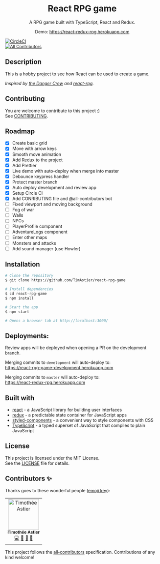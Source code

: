 <div align="center">
<h1>React RPG game</h1>

<p>A RPG game built with TypeScript, React and Redux.</p>
<p>Demo: <a href="https://react-redux-rpg.herokuapp.com/">https://react-redux-rpg.herokuapp.com</a><p/>
</div>

[![CircleCI](https://circleci.com/gh/TimAstier/react-rpg-game.svg?style=svg)](https://circleci.com/gh/TimAstier/react-rpg-game)  
[![All Contributors](https://img.shields.io/badge/all_contributors-1-orange.svg?style=flat-square)](#contributors)

## Description

This is a hobby project to see how React can be used to create a game.

_Inspired by [the Danger Crew](https://thedangercrew.com/) and [react-rpg](https://github.com/ASteinheiser/react-rpg.com)._

## Contributing

You are welcome to contribute to this project :)  
See [CONTRIBUTING](./CONTRIBUTING.md).

## Roadmap

- [x] Create basic grid
- [x] Move with arrow keys
- [x] Smooth move animation
- [x] Add Redux to the project
- [x] Add Prettier
- [x] Live demo with auto-deploy when merge into master
- [x] Debounce keypress handler
- [x] Protect master branch
- [x] Auto deploy development and review app
- [x] Setup Circle CI
- [x] Add CONRIBUTING file and @all-contributors bot
- [ ] Fixed viewport and moving background
- [ ] Fog of war
- [ ] Walls
- [ ] NPCs
- [ ] PlayerProfile component
- [ ] AdventureLogs component
- [ ] Enter other maps
- [ ] Monsters and attacks
- [ ] Add sound manager (use Howler)

## Installation

```sh
# Clone the repository
$ git clone https://github.com/TimAstier/react-rpg-game

# Install dependencies
$ cd react-rpg-game
$ npm install

# Start the app
$ npm start

# Opens a browser tab at http://localhost:3000/
```

## Deployments:

Review apps will be deployed when opening a PR on the development branch.

Merging commits to `development` will auto-deploy to:  
https://react-rpg-game-development.herokuapp.com

Merging commits to `master` will auto-deploy to:  
https://react-redux-rpg.herokuapp.com

## Built with

- [react](https://reactjs.org/) - a JavaScript library for building user interfaces
- [redux](https://redux.js.org/) - a predictable state container for JavaScript apps
- [styled-components](https://www.styled-components.com/) - a convenient way to style components with CSS
- [TypeScript](https://www.typescriptlang.org/) - a typed superset of JavaScript that compiles to plain JavaScript

## License

This project is licensed under the MIT License.  
See the [LICENSE](./LICENSE) file for details.

## Contributors ✨

Thanks goes to these wonderful people ([emoji key](https://allcontributors.org/docs/en/emoji-key)):

<!-- ALL-CONTRIBUTORS-LIST:START - Do not remove or modify this section -->
<!-- prettier-ignore -->
<table>
  <tr>
    <td align="center"><a href="https://timotheeastier.com"><img src="https://avatars1.githubusercontent.com/u/8555097?v=4" width="100px;" alt="Timothée Astier"/><br /><sub><b>Timothée Astier</b></sub></a><br /><a href="https://github.com/TimAstier/react-rpg-game/commits?author=TimAstier" title="Code">💻</a> <a href="https://github.com/TimAstier/react-rpg-game/commits?author=TimAstier" title="Documentation">📖</a> <a href="#maintenance-TimAstier" title="Maintenance">🚧</a> <a href="#ideas-TimAstier" title="Ideas, Planning, & Feedback">🤔</a></td>
  </tr>
</table>

<!-- ALL-CONTRIBUTORS-LIST:END -->

This project follows the [all-contributors](https://github.com/all-contributors/all-contributors) specification. Contributions of any kind welcome!
